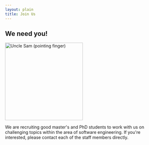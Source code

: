 ```yaml
---
layout: plain
title: Join Us
---
```


<h2>We need you!</h2>
<a title="By James Montgomery Flagg (http://www.usscreen.com/american_spirit/) [Public domain], via Wikimedia Commons" href="https://commons.wikimedia.org/wiki/File:Uncle_Sam_(pointing_finger).jpg"><img width="256" alt="Uncle Sam (pointing finger)" src="https://upload.wikimedia.org/wikipedia/commons/thumb/f/f3/Uncle_Sam_%28pointing_finger%29.jpg/256px-Uncle_Sam_%28pointing_finger%29.jpg"></a>

<p>
We are recruiting good master's and PhD students to work with us on challenging topics within the area of software engineering. If you're interested, please contact each of the staff members directly.
</p>
